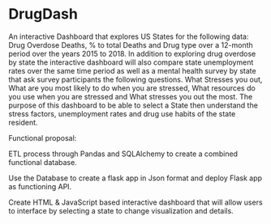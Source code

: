 # DrugDash

An interactive Dashboard that explores US States for the following data: Drug Overdose Deaths, % to total Deaths and Drug type over a 12-month period over the years 2015 to 2018. In addition to exploring drug overdose by state the interactive dashboard will also compare state unemployment rates over the same time period as well as a mental health survey by state that ask survey participants the following questions. What Stresses you out, What are you most likely to do when you are stressed, What resources do you use when you are stressed and What stresses you out the most. The purpose of this dashboard to be able to select a State then understand the stress factors, unemployment rates and drug use habits of the state resident. 

Functional proposal:

ETL process through Pandas and SQLAlchemy to create a combined functional database. 

Use the Database to create a flask app in Json format and deploy Flask app as functioning API.

Create HTML & JavaScript based interactive dashboard that will allow users to interface by selecting a state to change visualization and details.

